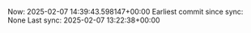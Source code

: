 Now: 2025-02-07 14:39:43.598147+00:00 Earliest commit since sync: None Last sync: 2025-02-07 13:22:38+00:00
